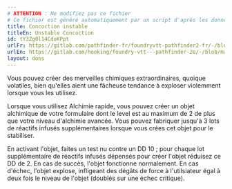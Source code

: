 ```yaml
---
# ATTENTION : Ne modifiez pas ce fichier
# Ce fichier est généré automatiquement par un script d'après les données du module Foundry VTT officiel et de sa traduction
title: Concoction instable
titleEn: Unstable Concoction
id: tY3Zg0l14CdoKPpt
urlFr: https://gitlab.com/pathfinder-fr/foundryvtt-pathfinder2-fr/-/blob/master/data/feats/tY3Zg0l14CdoKPpt.htm
urlEn: https://gitlab.com/hooking/foundry-vtt---pathfinder-2e/-/blob/master/packs/data/feats.db/unstable-concoction.json
layout: dons
---
```

Vous pouvez créer des merveilles chimiques extraordinaires, quoique volatiles, bien qu'elles aient une fâcheuse tendance à exploser violemment lorsque vous les utilisez.

Lorsque vous utilisez <a class="entity-link" data-pack="pf2e.feats-srd" data-id="NlEZ0piDxg9buXCL" draggable="true"> Alchimie rapide</a>, vous pouvez créer un objet alchimique de votre formulaire dont le level est au maximum de 2 de plus que votre niveau d'alchimie avancée. Vous pouvez fabriquer jusqu'à 3 lots de <a class="entity-link" data-pack="pf2e.classfeatures" data-id="wySB9VHOW1v3TX1L" draggable="true"> réactifs infusés</a> supplémentaires lorsque vous crées cet objet pour le stabiliser.

En activant l'objet, faites un test nu contre un DD 10 ; pour chaque lot supplémentaire de <a class="entity-link" data-pack="pf2e.classfeatures" data-id="wySB9VHOW1v3TX1L" draggable="true">réactifs infusés</a> dépensés pour créer l'objet réduisez ce DD de 2. En cas de succès, l'objet fonctionne normalement. En cas d'échec, l'objet explose, infligeant des dégâts de force à l'utilsiateur égal à deux fois le niveau de l'objet (doublés sur une échec critique).
